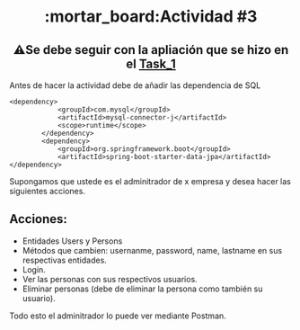 <h1 align="center"> :mortar_board:Actividad #3</h1>

<h2 align="center"> ⚠️Se debe seguir con la apliación que se hizo en el <a href="https://github.com/JuanJooose/Java_Course/blob/main/Tasks/Task_1.md">Task_1</a> </h2>

Antes de hacer la actividad debe de añadir las dependencia de SQL 

```xml,
<dependency>
			<groupId>com.mysql</groupId>
			<artifactId>mysql-connector-j</artifactId>
			<scope>runtime</scope>
		</dependency>
		<dependency>
			<groupId>org.springframework.boot</groupId>
			<artifactId>spring-boot-starter-data-jpa</artifactId>
</dependency>

```

Supongamos que ustede es el adminitrador de x empresa y desea hacer las siguientes acciones.

## Acciones:

* Entidades Users y Persons
* Métodos que cambien: usernanme, password, name, lastname en sus respectivas entidades. 
* Login.
* Ver las personas con sus respectivos usuarios.
* Eliminar personas (debe de eliminar la persona como también su usuario).

Todo esto el adminitrador lo puede ver mediante Postman.

